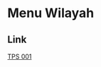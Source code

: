 # Menu Wilayah

## Link

[TPS 001](https://github.com/gigit-pemilu/pemilu-2024-94-papua-tengah/tree/main/pileg-dpr/hitung-suara/sub/94-papua-tengah/sub/02-puncak-jaya/sub/06-nume/sub/2011-woraluk/sub/001-tps)

